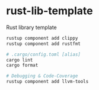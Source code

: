 # rust-lib-template

Rust library template

```sh
rustup component add clippy
rustup component add rustfmt

# .cargo/config.toml [alias]
cargo lint
cargo format

# Debugging & Code-Coverage
rustup component add llvm-tools
```
